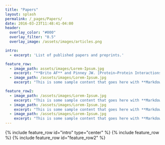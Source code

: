 ```yaml
---
title: "Papers"
layout: splash
permalink: /_pages/Papers/
date: 2016-03-23T11:48:41-04:00
header:
  overlay_color: "#000"
  overlay_filter: "0.5"
  overlay_image: /assets/images/articles.png

intro: 
  - excerpt: 'List of published papers and preprints.'

feature_row:
  - image_path: assets/images/Lorem-Ipsum.jpg
    excerpt: "**Brito AF** and Pinney JW. [Protein–Protein Interactions in Virus–Host Systems](http://journal.frontiersin.org/article/10.3389/fmicb.2017.01557/full). _Frontier in Microbiology_ 2017. 8:1557."
  - image_path: /assets/images/Lorem-Ipsum.jpg
    excerpt: "This is some sample content that goes here with **Markdown** formatting."

feature_row2:
  - image_path: /assets/images/Lorem-Ipsum.jpg
    excerpt: "This is some sample content that goes here with **Markdown** formatting."
  - image_path: /assets/images/Lorem-Ipsum.jpg
    excerpt: "This is some sample content that goes here with **Markdown** formatting."
  - image_path: /assets/images/Lorem-Ipsum.jpg
    excerpt: "This is some sample content that goes here with **Markdown** formatting."
---
```


{% include feature_row id="intro" type="center" %}
{% include feature_row %}
{% include feature_row id="feature_row2" %}
